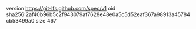 version https://git-lfs.github.com/spec/v1
oid sha256:2af40b96b5c2f943079af7628e48e0a5c5d52eaf367a98913a45784cb53499a0
size 467

